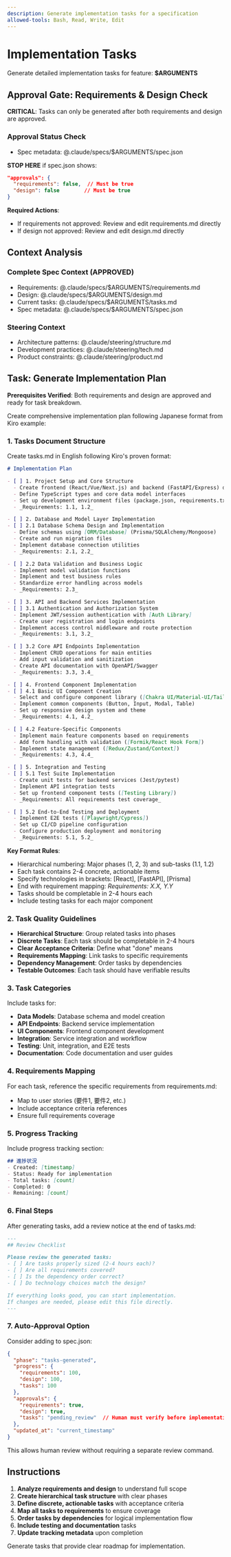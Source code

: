 ```yaml
---
description: Generate implementation tasks for a specification
allowed-tools: Bash, Read, Write, Edit
---
```


# Implementation Tasks

Generate detailed implementation tasks for feature: **$ARGUMENTS**

## Approval Gate: Requirements & Design Check

**CRITICAL**: Tasks can only be generated after both requirements and design are approved.

### Approval Status Check
- Spec metadata: @.claude/specs/$ARGUMENTS/spec.json

**STOP HERE** if spec.json shows:
```json
"approvals": {
  "requirements": false,  // Must be true
  "design": false        // Must be true
}
```

**Required Actions**:
- If requirements not approved: Review and edit requirements.md directly
- If design not approved: Review and edit design.md directly

## Context Analysis

### Complete Spec Context (APPROVED)
- Requirements: @.claude/specs/$ARGUMENTS/requirements.md
- Design: @.claude/specs/$ARGUMENTS/design.md
- Current tasks: @.claude/specs/$ARGUMENTS/tasks.md
- Spec metadata: @.claude/specs/$ARGUMENTS/spec.json

### Steering Context
- Architecture patterns: @.claude/steering/structure.md
- Development practices: @.claude/steering/tech.md
- Product constraints: @.claude/steering/product.md

## Task: Generate Implementation Plan

**Prerequisites Verified**: Both requirements and design are approved and ready for task breakdown.

Create comprehensive implementation plan following Japanese format from Kiro example:

### 1. Tasks Document Structure
Create tasks.md in English following Kiro's proven format:

```markdown
# Implementation Plan

- [ ] 1. Project Setup and Core Structure
  - Create frontend (React/Vue/Next.js) and backend (FastAPI/Express) directory structure
  - Define TypeScript types and core data model interfaces
  - Set up development environment files (package.json, requirements.txt, docker-compose.yml)
  - _Requirements: 1.1, 1.2_

- [ ] 2. Database and Model Layer Implementation
- [ ] 2.1 Database Schema Design and Implementation
  - Define schemas using [ORM/Database] (Prisma/SQLAlchemy/Mongoose)
  - Create and run migration files
  - Implement database connection utilities
  - _Requirements: 2.1, 2.2_

- [ ] 2.2 Data Validation and Business Logic
  - Implement model validation functions
  - Implement and test business rules
  - Standardize error handling across models
  - _Requirements: 2.3_

- [ ] 3. API and Backend Services Implementation
- [ ] 3.1 Authentication and Authorization System
  - Implement JWT/session authentication with [Auth Library]
  - Create user registration and login endpoints
  - Implement access control middleware and route protection
  - _Requirements: 3.1, 3.2_

- [ ] 3.2 Core API Endpoints Implementation
  - Implement CRUD operations for main entities
  - Add input validation and sanitization
  - Create API documentation with OpenAPI/Swagger
  - _Requirements: 3.3, 3.4_

- [ ] 4. Frontend Component Implementation
- [ ] 4.1 Basic UI Component Creation
  - Select and configure component library ([Chakra UI/Material-UI/Tailwind])
  - Implement common components (Button, Input, Modal, Table)
  - Set up responsive design system and theme
  - _Requirements: 4.1, 4.2_

- [ ] 4.2 Feature-Specific Components
  - Implement main feature components based on requirements
  - Add form handling with validation ([Formik/React Hook Form])
  - Implement state management ([Redux/Zustand/Context])
  - _Requirements: 4.3, 4.4_

- [ ] 5. Integration and Testing
- [ ] 5.1 Test Suite Implementation
  - Create unit tests for backend services (Jest/pytest)
  - Implement API integration tests
  - Set up frontend component tests ([Testing Library])
  - _Requirements: All requirements test coverage_

- [ ] 5.2 End-to-End Testing and Deployment
  - Implement E2E tests ([Playwright/Cypress])
  - Set up CI/CD pipeline configuration
  - Configure production deployment and monitoring
  - _Requirements: 5.1, 5.2_
```

**Key Format Rules**:
- Hierarchical numbering: Major phases (1, 2, 3) and sub-tasks (1.1, 1.2)
- Each task contains 2-4 concrete, actionable items
- Specify technologies in brackets: [React], [FastAPI], [Prisma]
- End with requirement mapping: _Requirements: X.X, Y.Y_
- Tasks should be completable in 2-4 hours each
- Include testing tasks for each major component

### 2. Task Quality Guidelines
- **Hierarchical Structure**: Group related tasks into phases
- **Discrete Tasks**: Each task should be completable in 2-4 hours
- **Clear Acceptance Criteria**: Define what "done" means
- **Requirements Mapping**: Link tasks to specific requirements
- **Dependency Management**: Order tasks by dependencies
- **Testable Outcomes**: Each task should have verifiable results

### 3. Task Categories
Include tasks for:
- **Data Models**: Database schema and model creation
- **API Endpoints**: Backend service implementation
- **UI Components**: Frontend component development
- **Integration**: Service integration and workflow
- **Testing**: Unit, integration, and E2E tests
- **Documentation**: Code documentation and user guides

### 4. Requirements Mapping
For each task, reference the specific requirements from requirements.md:
- Map to user stories (要件1, 要件2, etc.)
- Include acceptance criteria references
- Ensure full requirements coverage

### 5. Progress Tracking
Include progress tracking section:
```markdown
## 進捗状況
- Created: [timestamp]
- Status: Ready for implementation
- Total tasks: [count]
- Completed: 0
- Remaining: [count]
```

### 6. Final Steps

After generating tasks, add a review notice at the end of tasks.md:
```markdown
---
## Review Checklist

Please review the generated tasks:
- [ ] Are tasks properly sized (2-4 hours each)?
- [ ] Are all requirements covered?
- [ ] Is the dependency order correct?
- [ ] Do technology choices match the design?

If everything looks good, you can start implementation.
If changes are needed, please edit this file directly.
---
```

### 7. Auto-Approval Option

Consider adding to spec.json:
```json
{
  "phase": "tasks-generated",
  "progress": {
    "requirements": 100,
    "design": 100, 
    "tasks": 100
  },
  "approvals": {
    "requirements": true,
    "design": true,
    "tasks": "pending_review"  // Human must verify before implementation
  },
  "updated_at": "current_timestamp"
}
```

This allows human review without requiring a separate review command.

## Instructions

1. **Analyze requirements and design** to understand full scope
2. **Create hierarchical task structure** with clear phases
3. **Define discrete, actionable tasks** with acceptance criteria
4. **Map all tasks to requirements** to ensure coverage
5. **Order tasks by dependencies** for logical implementation flow
6. **Include testing and documentation** tasks
7. **Update tracking metadata** upon completion

Generate tasks that provide clear roadmap for implementation.
